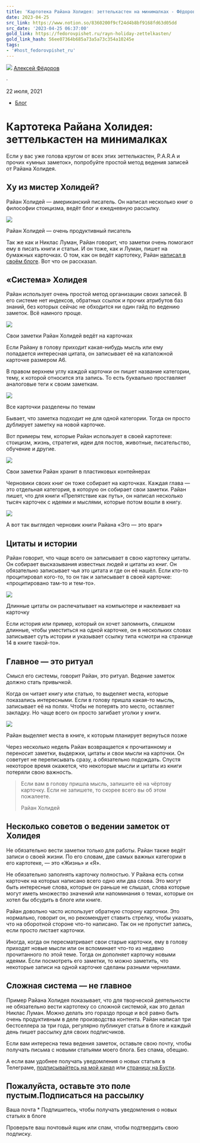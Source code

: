 ```yaml
---
title: 'Картотека Райана Холидея: зеттелькастен на минималках - Фёдоров пишет'
date: 2023-04-25
src_link: https://www.notion.so/8360200f9cf24d4b8bf9168fd63d05dd
src_date: '2023-04-25 06:37:00'
gold_link: https://fedorovpishet.ru/rayn-holiday-zettelkasten/
gold_link_hash: 56ee07364b685a73a5a73c354a10245e
tags:
- '#host_fedorovpishet_ru'
---
```



[![](https://secure.gravatar.com/avatar/abf124d5aa24b7c6eaa2c1636cc77ff3?s=32&d=mm&r=g)](https://fedorovpishet.ru/author/fedorov/) 
[Алексей Фёдоров](https://fedorovpishet.ru/author/fedorov/) 

 ·
 

 22 июля, 2021 
* [Блог](https://fedorovpishet.ru/category/%d0%b1%d0%bb%d0%be%d0%b3/)


Картотека Райана Холидея: зеттелькастен на минималках
=====================================================



Если у вас уже голова кругом от всех этих зеттелькастен, P.A.R.A и прочих «умных заметок», попробуйте простой метод ведения записей от Райана Холидея.


Ху из мистер Холидей?
---------------------


Райан Холидей — американский писатель. Он написал несколько книг о философии стоицизма, ведёт блог и ежедневную рассылку.


![](https://i0.wp.com/fedorovpishet.ru/wp-content/uploads/2021/07/img_2297.jpg?resize=700%2C525&ssl=1)

Райан Холидей — очень продуктивный писатель


Так же как и Никлас Луман, Райан говорит, что заметки очень помогают ему в писать книги и статьи. И он тоже, как и Луман, пишет на бумажных карточках. О том, как он ведёт картотеку, Райан [написал в своём блоге](https://ryanholiday.net/the-notecard-system-the-key-for-remembering-organizing-and-using-everything-you-read/). Вот что он рассказал.


«Система» Холидея
-----------------


Райан использует очень простой метод организации своих записей. В его системе нет индексов, обратных ссылок и прочих атрибутов баз знаний, без которых сейчас не обходится ни один гайд по ведению заметок. Всё намного проще.


![](https://i0.wp.com/fedorovpishet.ru/wp-content/uploads/2021/07/cards.jpg?resize=640%2C800&ssl=1)

Свои заметки Райан Холидей ведёт на карточках


Если Райану в голову приходит какая-нибудь мысль или ему попадается интересная цитата, он записывает её на каталожной карточке размером А6.


В правом верхнем углу каждой карточки он пишет название категории, тему, к которой относится эта запись. То есть буквально проставляет аналоговые теги к своим заметкам.


![](https://i0.wp.com/fedorovpishet.ru/wp-content/uploads/2021/07/box.jpg?resize=640%2C800&ssl=1)

Все карточки разделены по темам


Бывает, что заметка подходит не для одной категории. Тогда он просто дублирует заметку на новой карточке.


Вот примеры тем, которые Райан использует в своей картотеке: стоицизм, жизнь, стратегия, идеи для постов, животные, писательство, обучение и другие.


![](https://i0.wp.com/fedorovpishet.ru/wp-content/uploads/2021/07/boxes.jpg?resize=640%2C508&ssl=1)

Свои заметки Райан хранит в пластиковых контейнерах


Черновики своих книг он тоже собирает на карточках. Каждая глава — это отдельная категория, в которую он собирает свои заметки. Райан пишет, что для книги «Препятствие как путь», он написал несколько тысяч карточек с идеями и мыслями, которые потом вошли в книгу.


![](https://i0.wp.com/fedorovpishet.ru/wp-content/uploads/2021/07/ego.jpg?resize=640%2C640&ssl=1)

А вот так выглядел черновик книги Райана «Эго — это враг»


Цитаты и истории
----------------


Райан говорит, что чаще всего он записывает в свою картотеку цитаты. Он собирает высказывания известных людей и цитаты из книг. Он обязательно записывает чья это цитата и где он её нашёл. Если кто-то процитировал кого-то, то он так и записывает в своей карточке: «процитировано там-то и тем-то».


![](https://i0.wp.com/fedorovpishet.ru/wp-content/uploads/2021/07/paper.jpg?resize=640%2C640&ssl=1)

Длинные цитаты он распечатывает на компьютере и наклеивает на карточку


Если история или пример, который он хочет запомнить, слишком длинные, чтобы уместиться на одной карточке, он в нескольких словах записывает суть истории и указывает ссылку типа «смотри на странице 14 в книге такой-то».


Главное — это ритуал
--------------------


Смысл его системы, говорит Райан, это ритуал. Ведение заметок должно стать привычкой.


Когда он читает книгу или статью, то выделяет места, которые показались интересными. Если в голову пришла какая-то мысль, записывает её на полях. Чтобы не потерять это место, оставляет закладку. Но чаще всего он просто загибает уголки у книги. 


![](https://i0.wp.com/fedorovpishet.ru/wp-content/uploads/2021/07/book.jpg?resize=640%2C640&ssl=1)

Райан выделяет места в книге, к которым планирует вернуться позже


Через несколько недель Райан возвращается к прочитанному и переносит заметки, выдержки, цитаты и свои мысли на карточки. Он советует не переписывать сразу, а обязательно подождать. Спустя некоторое время окажется, что некоторые мысли и цитаты из книги потеряли свою важность.



> Если вам в голову пришла мысль, запишите её на чёртову карточку. Если не запишете, то скорее всего вы об этом пожалеете.
> 
> 
> Райан Холидей


Несколько советов о ведении заметок от Холидея
----------------------------------------------


Не обязательно вести заметки только для работы. Райан также ведёт записи о своей жизни. По его словам, две самых важных категории в его картотеке, — это «Жизнь» и «Я».


Не обязательно заполнять карточку полностью. У Райана есть сотни карточек на которых написано всего одно или два слова. Это могут быть интересные слова, которые он раньше не слышал, слова которые могут иметь множество значений или напоминания о темах, которые он хотел бы обсудить в блоге или книге. 


Райан довольно часто использует обратную сторону карточки. Это нормально, говорит он, но рекомендует ставить стрелку, чтобы указать, что на оборотной стороне что-то написано. Так он не пропустит запись, если просто листает карточки. 


Иногда, когда он пересматривает свои старые карточки, ему в голову приходят новые мысли или он вспоминает что-то из недавно прочитанного по этой теме. Тогда он дополняет карточку новыми идеями. Если посмотреть его заметки, то можно заметить, что некоторые записи на одной карточке сделаны разными чернилами.


Сложная система — не главное
----------------------------


Пример Райана Холидея показывает, что для творческой деятельности не обязательно вести картотеку со сложной системой, как это делал Никлас Луман. Можно делать это гораздо проще и всё равно быть очень продуктивным в деле производства контента. Райан написал три бестселлера за три года, регулярно публикует статьи в блоге и каждый день пишет рассылку для своих подписчиков.


Если вам интересна тема ведения заметок, оставьте свою почту, чтобы получать письма с новыми статьями моего блога. Без спама, обещаю.


А если вам удобнее получать уведомления о новых статьях в Телеграме, [подписывайтесь на мой канал](https://t.me/fedorovpishet2) или [страницу на Бусти](https://boosty.to/fedorovpishet).



Пожалуйста, оставьте это поле пустым.Подписаться на рассылку
-----------------------


Ваша почта \*
Подпишитесь, чтобы получать уведомления о новых статьях в блоге


Проверьте ваш почтовый ящик или спам, чтобы подтвердить свою подписку.